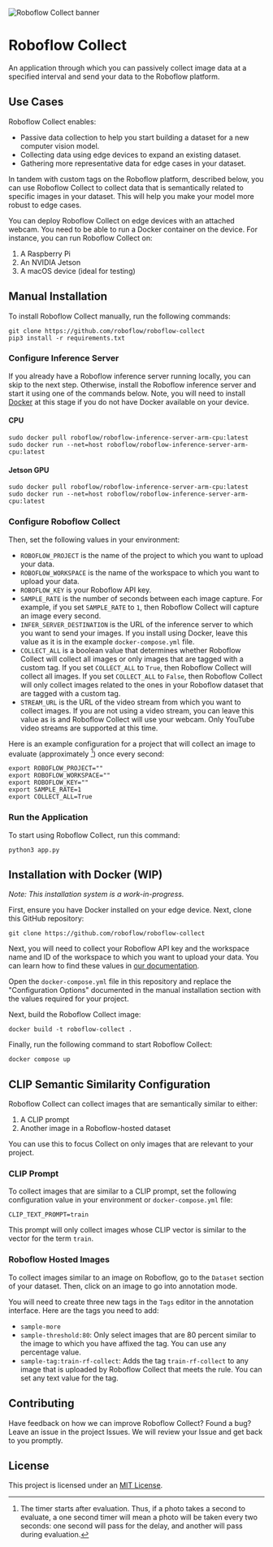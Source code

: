 ![Roboflow Collect banner](https://media.roboflow.com/collect/rf-collect.jpg?updatedAt=1680885477994)

# Roboflow Collect

An application through which you can passively collect image data at a specified interval and send your data to the Roboflow platform.

## Use Cases

Roboflow Collect enables:

- Passive data collection to help you start building a dataset for a new computer vision model.
- Collecting data using edge devices to expand an existing dataset.
- Gathering more representative data for edge cases in your dataset.

In tandem with custom tags on the Roboflow platform, described below, you can use Roboflow Collect to collect data that is semantically related to specific images in your dataset. This will help you make your model more robust to edge cases.

You can deploy Roboflow Collect on edge devices with an attached webcam. You need to be able to run a Docker container on the device. For instance, you can run Roboflow Collect on:

1. A Raspberry Pi
2. An NVIDIA Jetson
3. A macOS device (ideal for testing)

## Manual Installation

To install Roboflow Collect manually, run the following commands:

```
git clone https://github.com/roboflow/roboflow-collect
pip3 install -r requirements.txt
```

### Configure Inference Server

If you already have a Roboflow inference server running locally, you can skip to the next step. Otherwise, install the Roboflow inference server and start it using one of the commands below. Note, you will need to install [Docker](https://docs.docker.com/get-docker/) at this stage if you do not have Docker available on your device.

#### CPU

```
sudo docker pull roboflow/roboflow-inference-server-arm-cpu:latest
sudo docker run --net=host roboflow/roboflow-inference-server-arm-cpu:latest
```

#### Jetson GPU

```
sudo docker pull roboflow/roboflow-inference-server-arm-cpu:latest
sudo docker run --net=host roboflow/roboflow-inference-server-arm-cpu:latest
```

### Configure Roboflow Collect

Then, set the following values in your environment: 

- `ROBOFLOW_PROJECT` is the name of the project to which you want to upload your data.
- `ROBOFLOW_WORKSPACE` is the name of the workspace to which you want to upload your data.
- `ROBOFLOW_KEY` is your Roboflow API key.
- `SAMPLE_RATE` is the number of seconds between each image capture. For example, if you set `SAMPLE_RATE` to `1`, then Roboflow Collect will capture an image every second.
- `INFER_SERVER_DESTINATION` is the URL of the inference server to which you want to send your images. If you install using Docker, leave this value as it is in the example `docker-compose.yml` file.
- `COLLECT_ALL` is a boolean value that determines whether Roboflow Collect will collect all images or only images that are tagged with a custom tag. If you set `COLLECT_ALL` to `True`, then Roboflow Collect will collect all images. If you set `COLLECT_ALL` to `False`, then Roboflow Collect will only collect images related to the ones in your Roboflow dataset that are tagged with a custom tag.
- `STREAM_URL` is the URL of the video stream from which you want to collect images. If you are not using a video stream, you can leave this value as is and Roboflow Collect will use your webcam. Only YouTube video streams are supported at this time.

Here is an example configuration for a project that will collect an image to evaluate (approximately [^1]) once every second:

```
export ROBOFLOW_PROJECT=""
export ROBOFLOW_WORKSPACE=""
export ROBOFLOW_KEY=""
export SAMPLE_RATE=1
export COLLECT_ALL=True
```

### Run the Application

To start using Roboflow Collect, run this command:

```
python3 app.py
```

## Installation with Docker (WIP)

*Note: This installation system is a work-in-progress.*

First, ensure you have Docker installed on your edge device. Next, clone this GitHub repository:

```
git clone https://github.com/roboflow/roboflow-collect
```

Next, you will need to collect your Roboflow API key and the workspace name and ID of the workspace to which you want to upload your data. You can learn how to find these values in [our documentation](https://docs.roboflow.com/rest-api#how-to-find-your-model-id-and-version).

Open the `docker-compose.yml` file in this repository and replace the "Configuration Options" documented in the manual installation section with the values required for your project.

Next, build the Roboflow Collect image:

```
docker build -t roboflow-collect .
```

Finally, run the following command to start Roboflow Collect:

```
docker compose up
```

## CLIP Semantic Similarity Configuration

Roboflow Collect can collect images that are semantically similar to either:

1. A CLIP prompt
2. Another image in a Roboflow-hosted dataset

You can use this to focus Collect on only images that are relevant to your project.

### CLIP Prompt

To collect images that are similar to a CLIP prompt, set the following configuration value in your environment or `docker-compose.yml` file:

```
CLIP_TEXT_PROMPT=train
```

This prompt will only collect images whose CLIP vector is similar to the vector for the term `train`.

### Roboflow Hosted Images

To collect images similar to an image on Roboflow, go to the `Dataset` section of your dataset. Then, click on an image to go into annotation mode.

You will need to create three new tags in the `Tags` editor in the annotation interface. Here are the tags you need to add:

- `sample-more`
- `sample-threshold:80`: Only select images that are 80 percent similar to the image to which you have affixed the tag. You can use any percentage value.
- `sample-tag:train-rf-collect`: Adds the tag `train-rf-collect` to any image that is uploaded by Roboflow Collect that meets the rule. You can set any text value for the tag.

## Contributing

Have feedback on how we can improve Roboflow Collect? Found a bug? Leave an issue in the project Issues. We will review your Issue and get back to you promptly.

## License

This project is licensed under an [MIT License](LICENSE).

[^1]: The timer starts after evaluation. Thus, if a photo takes a second to evaluate, a one second timer will mean a photo will be taken every two seconds: one second will pass for the delay, and another will pass during evaluation.
